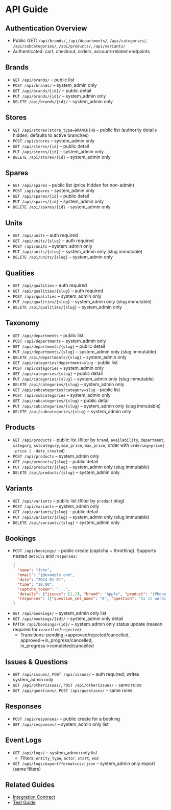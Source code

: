 # API Guide

## Authentication Overview
- Public GET: `/api/brands/`, `/api/departments/`, `/api/categories/`, `/api/subcategories/`, `/api/products/`, `/api/variants/`
- Authenticated: cart, checkout, orders, account-related endpoints

## Brands
- `GET /api/brands/` – public list
- `POST /api/brands/` – system_admin only
- `GET /api/brands/{id}/` – public detail
- `PUT /api/brands/{id}/` – system_admin only
- `DELETE /api/brands/{id}/` – system_admin only

## Stores
- `GET /api/stores?store_type=BRANCH|HQ` – public list (authority details hidden; defaults to active branches)
- `POST /api/stores` – system_admin only
- `GET /api/stores/{id}` – public detail
- `PUT /api/stores/{id}` – system_admin only
- `DELETE /api/stores/{id}` – system_admin only

## Spares
- `GET /api/spares` – public list (price hidden for non-admin)
- `POST /api/spares` – system_admin only
- `GET /api/spares/{id}` – public detail
- `PUT /api/spares/{id}` – system_admin only
- `DELETE /api/spares/{id}` – system_admin only

## Units
- `GET /api/units` – auth required
- `GET /api/units/{slug}` – auth required
- `POST /api/units` – system_admin only
- `PUT /api/units/{slug}` – system_admin only (slug immutable)
- `DELETE /api/units/{slug}` – system_admin only

## Qualities
- `GET /api/qualities` – auth required
- `GET /api/qualities/{slug}` – auth required
- `POST /api/qualities` – system_admin only
- `PUT /api/qualities/{slug}` – system_admin only (slug immutable)
- `DELETE /api/qualities/{slug}` – system_admin only

## Taxonomy
- `GET /api/departments` – public list
- `POST /api/departments` – system_admin only
- `GET /api/departments/{slug}` – public detail
- `PUT /api/departments/{slug}` – system_admin only (slug immutable)
- `DELETE /api/departments/{slug}` – system_admin only
- `GET /api/categories?department=slug` – public list
- `POST /api/categories` – system_admin only
- `GET /api/categories/{slug}` – public detail
- `PUT /api/categories/{slug}` – system_admin only (slug immutable)
- `DELETE /api/categories/{slug}` – system_admin only
- `GET /api/subcategories?category=slug` – public list
- `POST /api/subcategories` – system_admin only
- `GET /api/subcategories/{slug}` – public detail
- `PUT /api/subcategories/{slug}` – system_admin only (slug immutable)
- `DELETE /api/subcategories/{slug}` – system_admin only

## Products
- `GET /api/products` – public list (filter by `brand`, `availability`, `department`, `category`, `subcategory`, `min_price`, `max_price`; order with `ordering=price| -price | -date_created`)
- `POST /api/products` – system_admin only
- `GET /api/products/{slug}` – public detail
- `PUT /api/products/{slug}` – system_admin only (slug immutable)
- `DELETE /api/products/{slug}` – system_admin only

## Variants
- `GET /api/variants` – public list (filter by `product` slug)
- `POST /api/variants` – system_admin only
- `GET /api/variants/{slug}` – public detail
- `PUT /api/variants/{slug}` – system_admin only (slug immutable)
- `DELETE /api/variants/{slug}` – system_admin only


## Bookings
- `POST /api/bookings/` – public create (captcha + throttling). Supports nested `details` and `responses`:
  ```json
  {
    "name": "John",
    "email": "j@example.com",
    "date": "2024-01-01",
    "time": "10:00",
    "captcha_token": "...",
    "details": {"issues": [1,2], "brand": "Apple", "product": "iPhone"},
    "responses": [{"question_set_name": "A", "question": "Is it working?", "response": "Yes"}]
  }
  ```
- `GET /api/bookings/` – system_admin only list
- `GET /api/bookings/{id}/` – system_admin only detail
- `PATCH /api/bookings/{id}/` – system_admin only status update (reason required for `cancelled`/`rejected`)
  - Transitions: pending→approved/rejected/cancelled, approved→in_progress/cancelled, in_progress→completed/cancelled

## Issues & Questions
- `GET /api/issues/`, `POST /api/issues/` – auth required; writes system_admin only
- `GET /api/otherissues/`, `POST /api/otherissues/` – same rules
- `GET /api/questions/`, `POST /api/questions/` – same rules

## Responses
- `POST /api/responses/` – public create for a booking
- `GET /api/responses/` – system_admin only list

## Event Logs
- `GET /api/logs/` – system_admin only list
  - Filters: `entity_type`, `actor`, `start`, `end`
- `GET /api/logs/export?format=csv|json` – system_admin only export (same filters)

## Related Guides
- [Integration Contract](contracts/INTEGRATION_CONTRACT.md)
- [Test Guide](TEST_GUIDE.md)
